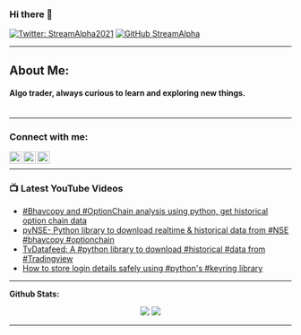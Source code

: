 ### Hi there 👋

<!--
**StreamAlpha/StreamAlpha** is a ✨ _special_ ✨ repository because its `README.md` (this file) appears on your GitHub profile.

Here are some ideas to get you started:

- 🔭 I’m currently working on ...
- 🌱 I’m currently learning ...
- 👯 I’m looking to collaborate on ...
- 🤔 I’m looking for help with ...
- 💬 Ask me about ...
- 📫 How to reach me: ...
- 😄 Pronouns: ...
- ⚡ Fun fact: ...
-->
[![Twitter: StreamAlpha2021](https://img.shields.io/twitter/follow/StreamAlpha2021?style=social)](https://twitter.com/StreamAlpha2021)
[![GitHub StreamAlpha](https://img.shields.io/github/followers/StreamAlpha?label=follow&style=social)](https://github.com/StreamAlpha)

---
## About Me:
#### Algo trader, always curious to learn and exploring new things. <br> <br>

---
### Connect with me:

[<img align="left" alt="StreamAlpha | YouTube" width="22px" src="https://cdn.jsdelivr.net/npm/simple-icons@v3/icons/youtube.svg" />][youtube]
[<img align="left" alt="streamAlpha2021 | Twitter" width="22px" src="https://cdn.jsdelivr.net/npm/simple-icons@v3/icons/twitter.svg" />][twitter]
[<img align="left" alt="StreamAlpha | Telegram" width="22px" src="https://cdn.jsdelivr.net/npm/simple-icons@v3/icons/telegram.svg" />][telegram_channel]

<br />

---
### 📺 Latest YouTube Videos

<!-- YOUTUBE:START -->
- [#Bhavcopy and #OptionChain analysis using python, get historical option chain data](https://www.youtube.com/watch?v=h1ZT7_zdUls)
- [pyNSE- Python library to download realtime & historical data from #NSE #bhavcopy #optionchain](https://www.youtube.com/watch?v=JXe7ymh5KTI)
- [TvDatafeed: A #python library to download #historical #data from #Tradingview](https://www.youtube.com/watch?v=qDrXmb2ZRjo)
- [How to store login details safely using #python's #keyring library](https://www.youtube.com/watch?v=6Yur8Vvlouo)
<!-- YOUTUBE:END -->
---
**Github Stats:**

<p align="center">
  
  <img src="https://github-readme-stats.vercel.app/api?username=StreamAlpha&hide=stars&show_icons=true&theme=dracula&line_height=24">
  <img src="https://github-readme-stats.vercel.app/api/top-langs/?username=StreamAlpha&count_private=false&theme=dracula&line_height=32">

</p>

---
[twitter]: https://twitter.com/StreamAlpha2021
[youtube]: https://youtube.com/StreamAlpha
[telegram_channel]: https://t.me/streamAlpha